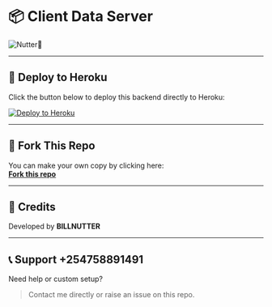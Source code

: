 # 📦 Client Data Server

![Nutter🤪](https://raw.githubusercontent.com/BILLNUTTER/client-data-server/main/images(1).jpeg)





---

## 🚀 Deploy to Heroku

Click the button below to deploy this backend directly to Heroku:

[![Deploy to Heroku](https://www.herokucdn.com/deploy/button.svg)](https://heroku.com/deploy?template=https://github.com/BILLNUTTER/client-data-server)

---

## 🍴 Fork This Repo

You can make your own copy by clicking here:  
[**Fork this repo**](https://github.com/BILLNUTTER/client-data-server/fork)

---

## 🙏 Credits

Developed by **BILLNUTTER**

---

## 📞 Support +254758891491

Need help or custom setup?
> Contact me directly or raise an issue on this repo.
